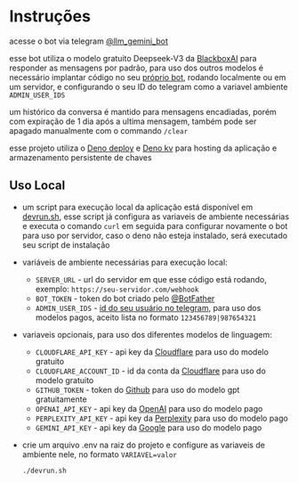 # Instruções

acesse o bot via telegram [@llm_gemini_bot](https://t.me/llm_gemini_bot)

esse bot utiliza o modelo gratuito Deepseek-V3 da [BlackboxAI](https://www.blackbox.ai/) para responder as mensagens por padrão, para uso dos outros modelos é necessário implantar código no seu [próprio bot](https://core.telegram.org/bots/tutorial), rodando localmente ou em um servidor, e configurando o seu ID do telegram como a variavel ambiente `ADMIN_USER_IDS`

um histórico da conversa é mantido para mensagens encadiadas, porém com expiração de 1 dia após a ultima mensagem, também pode ser apagado manualmente com o commando `/clear`

esse projeto utiliza o [Deno deploy](https://deno.com/deploy) e [Deno kv](https://deno.com/kv) para hosting da aplicação e armazenamento persistente de chaves

## Uso Local

- um script para execução local da aplicação está disponível em [devrun.sh](./devrun.sh), esse script já configura as variaveis de ambiente necessárias e executa o comando `curl` em seguida para configurar novamente o bot para uso por servidor, caso o deno não esteja instalado, será executado seu script de instalação

- variáveis de ambiente necessárias para execução local:
  - `SERVER_URL` - url do servidor em que esse código está rodando, exemplo: `https://seu-servidor.com/webhook`
  - `BOT_TOKEN` - token do bot criado pelo [@BotFather](https://t.me/BotFather)
  - `ADMIN_USER_IDS` - [id do seu usuário no telegram](https://core.telegram.org/api/bots/ids#user-ids), para uso dos modelos pagos, aceito lista no formato `123456789|987654321`
- variaveis opcionais, para uso dos diferentes modelos de linguagem:
  - `CLOUDFLARE_API_KEY` - api key da [Cloudflare](https://developers.cloudflare.com/workers-ai/get-started/rest-api/) para uso do modelo gratuito
  - `CLOUDFLARE_ACCOUNT_ID` - id da conta da [Cloudflare](https://developers.cloudflare.com/workers-ai/get-started/rest-api/) para uso do modelo gratuito
  - `GITHUB_TOKEN` - token do [Github](https://docs.github.com/en/authentication/keeping-your-account-and-data-secure/managing-your-personal-access-tokens) para uso do modelo gpt gratuitamente
  - `OPENAI_API_KEY` - api key da [OpenAI](https://platform.openai.com/api-keys) para uso do modelo pago
  - `PERPLEXITY_API_KEY` - api key da [Perplexity](https://docs.perplexity.ai/guides/getting-started) para uso do modelo pago
  - `GEMINI_API_KEY` - api key da [Google](https://aistudio.google.com/app/apikey?hl=pt-br) para uso do modelo pago

- crie um arquivo .env na raiz do projeto e configure as variaveis de ambiente nele, no formato `VARIAVEL=valor`
  ```bash
  ./devrun.sh
  ```